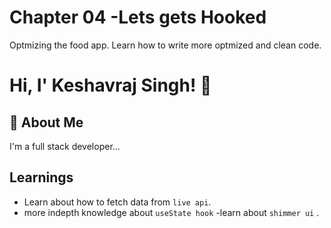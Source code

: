 
#  Chapter 04 -Lets gets Hooked

Optmizing the food app. Learn how to write more optmized and clean code.

# Hi, I' Keshavraj Singh! 👋


## 🚀 About Me
I'm a full stack developer...


## Learnings
- Learn about how to fetch data from `live api`.
- more indepth  knowledge about `useState hook`
-learn about `shimmer ui` .


